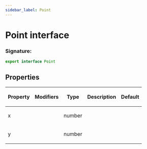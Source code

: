 ```yaml
---
sidebar_label: Point
---
```


# Point interface

### Signature:

```typescript
export interface Point
```

## Properties

<table><thead><tr><th>

Property

</th><th>

Modifiers

</th><th>

Type

</th><th>

Description

</th><th>

Default

</th></tr></thead>
<tbody><tr><td>

<span id="x">x</span>

</td><td>

</td><td>

number

</td><td>

</td><td>

</td></tr>
<tr><td>

<span id="y">y</span>

</td><td>

</td><td>

number

</td><td>

</td><td>

</td></tr>
</tbody></table>
